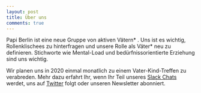 ```yaml
---
layout: post
title: Über uns
comments: true
---
```


Papi Berlin ist eine neue Gruppe von aktiven Vätern* . Uns ist es wichtig, Rollenklischees zu hinterfragen und unsere Rolle als Väter* neu zu definieren. Stichworte wie Mental-Load und bedürfnissorientierte Erziehung sind uns wichtig.

Wir planen uns in 2020 einmal monatlich zu einem Vater-Kind-Treffen zu verabreden. Mehr dazu erfahrt Ihr, wenn Ihr Teil unseres [Slack Chats](http://dadaberlin.herokuapp.com/) werdet, uns auf [Twitter](https://twitter.com/papiberlin) folgt oder unseren Newsletter abonniert. 
